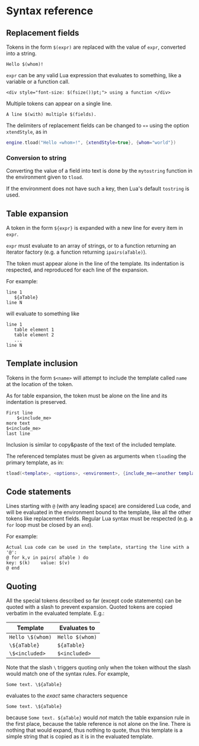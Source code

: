 # Syntax reference

## Replacement fields

Tokens in the form `$(expr)` are replaced with the value of `expr`,
converted into a string.
```
Hello $(whom)!
```

`expr` can be any valid Lua expression that evaluates to something, like
a variable or a function call.
```
<div style="font-size: $(fsize())pt;"> using a function </div>
```

Multiple tokens can appear on a single line.
```
A line $(with) multiple $(fields).
```

The delimiters of replacement fields can be changed to `«»` using the
option `xtendStyle`, as in

```Lua
engine.tload("Hello «whom»!", {xtendStyle=true}, {whom="world"})
```

### Conversion to string

Converting the value of a field into text is done by the `mytostring`
function in the environment given to `tload`.

If the environment does not have such a key, then Lua's default
`tostring` is used.


## Table expansion

A token in the form `${expr}` is expanded with a new line for every item
in `expr`.

`expr` must evaluate to an array of strings, or to a function returning
an iterator factory (e.g. a function returning `ipairs(aTable)`).

The token must appear alone in the line of the template. Its indentation
is respected, and reproduced for each line of the expansion.

For example:

```
line 1
   ${aTable}
line N
```

will evaluate to something like

```
line 1
   table element 1
   table element 2
   ...
line N
```

## Template inclusion

Tokens in the form `$<name>` will attempt to include the template called
`name` at the location of the token.

As for table expansion, the token must be alone on the line and its
indentation is preserved.

```
First line
    $<include_me>
more text
$<include_me>
last line
```

Inclusion is similar to copy&paste of the text of the included template.

The referenced templates must be given as arguments when `tload`ing the
primary template, as in:

```Lua
tload(<template>, <options>, <environment>, {include_me=<another template>})
```

## Code statements

Lines starting with `@` (with any leading space) are considered Lua code,
and will be evaluated in the environment bound to the template, like all
the other tokens like replacement fields. Regular Lua syntax must
be respected (e.g. a `for` loop must be closed by an `end`).

For example:

```
Actual Lua code can be used in the template, starting the line with a '@':
@ for k,v in pairs( aTable ) do
key: $(k)    value: $(v)
@ end
```

## Quoting

All the special tokens described so far (except code statements)
can be quoted with a slash to
prevent expansion. Quoted tokens are copied verbatim in the evaluated
template. E.g.:

<table class="tpl_eval_samples">
<thead>
<tr>
<th>Template</th>
<th>Evaluates to</th>
</tr>
</thead>
<tbody>
<tr>
<td><code>Hello \$(whom)</code></td>
<td><code>Hello $(whom)</td>
</tr>
<tr>
<td><code>\${aTable}</code></td>
<td><code>${aTable}</code></td>
</tr>
<tr>
<td><code>\$&lt;included&gt;</code></td>
<td><code>$&lt;included&gt;</code></td>
</tr>
</tbody>
</table>

Note that the slash `\` triggers quoting only when the token without the
slash would match one of the syntax rules. For example,

```
Some text. \${aTable}
```

evaluates to the _exact_ same characters sequence

```
Some text. \${aTable}
```

because `Some text. ${aTable}` would _not_ match the table expansion rule in
the first place,
because the table reference is not alone on the line. There is nothing
that would expand, thus nothing to quote, thus this template is a simple
string that is copied as it is in the evaluated template.
